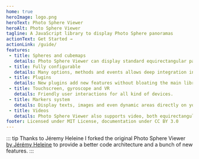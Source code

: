 ```yaml
---
home: true
heroImage: logo.png
heroText: Photo Sphere Viewer
heroAlt: Photo Sphere Viewer
tagline: A JavaScript library to display Photo Sphere panoramas
actionText: Get Started →
actionLink: /guide/
features:
 - title: Spheres and cubemaps
   details: Photo Sphere Viewer can display standard equirectangular panoramas and also cubemaps.
 - title: Fully configurable
   details: Many options, methods and events allows deep integration in your website/app.
 - title: Plugins
   details: New plugins add new features without bloating the main library.
 - title: Touchscreen, gyroscope and VR
   details: Friendly user interactions for all kind of devices.
 - title: Markers system
   details: Display texts, images and even dynamic areas directly on your photos.
 - title: Videos
   details: Photo Sphere Viewer also supports video, both equirectangular and cubemaps.
footer: Licensed under MIT License, documentation under CC BY 3.0
---
```


<Announcements/>

::: tip Thanks to Jéremy Heleine
I forked the original Photo Sphere Viewer [by Jérémy Heleine](http://jeremyheleine.me) to provide a better code architecture and a bunch of new features.
:::

